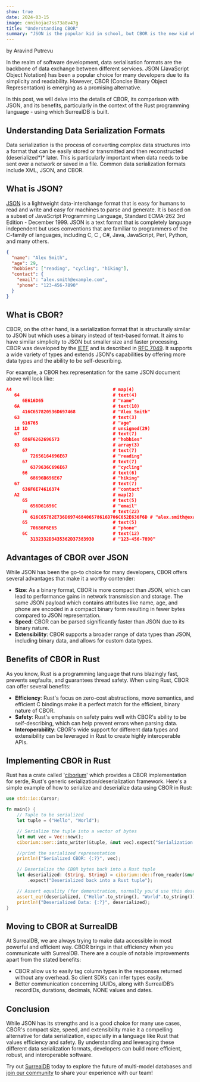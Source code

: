 ```yaml
---
show: true
date: 2024-03-15
image: cnnikojac7ss73a8v47g
title: "Understanding CBOR"
summary: "JSON is the popular kid in school, but CBOR is the new kid who's smaller, faster, and has more tricks up its sleeve!"
---
```


by Aravind Putrevu

In the realm of software development, data serialisation formats are the backbone of data exchange between different services. JSON (JavaScript Object Notation) has been a popular choice for many developers due to its simplicity and readability. However, CBOR (Concise Binary Object Representation) is emerging as a promising alternative. 

In this post, we will delve into the details of CBOR, its comparison with JSON, and its benefits, particularly in the context of the Rust programming language - using which SurrealDB is built.

## Understanding Data Serialization Formats

Data serialization is the process of converting complex data structures into a format that can be easily stored or transmitted and then reconstructed (deserialized*)* later. This is particularly important when data needs to be sent over a network or saved in a file. Common data serialization formats include XML, JSON, and CBOR.

## What is JSON?

[JSON](https://en.wikipedia.org/wiki/JSON) is a lightweight data-interchange format that is easy for humans to read and write and easy for machines to parse and generate. It is based on a subset of JavaScript Programming Language, Standard ECMA-262 3rd Edition - December 1999. JSON is a text format that is completely language independent but uses conventions that are familiar to programmers of the C-family of languages, including C, C  , C#, Java, JavaScript, Perl, Python, and many others.

```json
{
  "name": "Alex Smith",
  "age": 29,
  "hobbies": ["reading", "cycling", "hiking"],
  "contact": {
    "email": "alex.smith@example.com",
    "phone": "123-456-7890"
  }
}
```

## What is CBOR?

CBOR, on the other hand, is a serialization format that is structurally similar to JSON but which uses a binary instead of text-based format. It aims to have similar simplicity to JSON but smaller size and faster processing. CBOR was developed by the [IETF](https://www.ietf.org/) and is described in [RFC 7049](https://www.ietf.org/archive/id/draft-ietf-cbor-7049bis-14.html). It supports a wide variety of types and extends JSON's capabilities by offering more data types and the ability to be self-describing.

For example, a CBOR hex representation for the same JSON document above will look like:

```json
A4                                      # map(4)
   64                                   # text(4)
      6E616D65                          # "name"
   6A                                   # text(10)
      416C657820536D697468              # "Alex Smith"
   63                                   # text(3)
      616765                            # "age"
   18 1D                                # unsigned(29)
   67                                   # text(7)
      686F6262696573                    # "hobbies"
   83                                   # array(3)
      67                                # text(7)
         72656164696E67                 # "reading"
      67                                # text(7)
         6379636C696E67                 # "cycling"
      66                                # text(6)
         68696B696E67                   # "hiking"
   67                                   # text(7)
      636F6E74616374                    # "contact"
   A2                                   # map(2)
      65                                # text(5)
         656D61696C                     # "email"
      76                                # text(22)
         616C65782E736D697468406578616D706C652E636F6D # "alex.smith@example.com"
      65                                # text(5)
         70686F6E65                     # "phone"
      6C                                # text(12)
         3132332D3435362D37383930       # "123-456-7890"
```

## Advantages of CBOR over JSON

While JSON has been the go-to choice for many developers, CBOR offers several advantages that make it a worthy contender:

- **Size**: As a binary format, CBOR is more compact than JSON, which can lead to performance gains in network transmission and storage. The same JSON payload which contains attributes like name, age, and phone are encoded in a compact binary form resulting in fewer bytes compared to JSON representation.
- **Speed**: CBOR can be parsed significantly faster than JSON due to its binary nature.
- **Extensibility**: CBOR supports a broader range of data types than JSON, including binary data, and allows for custom data types.

## Benefits of CBOR in Rust

As you know, Rust is a programming language that runs blazingly fast, prevents segfaults, and guarantees thread safety. When using Rust, CBOR can offer several benefits:

- **Efficiency**: Rust's focus on zero-cost abstractions, move semantics, and efficient C bindings make it a perfect match for the efficient, binary nature of CBOR.
- **Safety**: Rust's emphasis on safety pairs well with CBOR's ability to be self-describing, which can help prevent errors when parsing data.
- **Interoperability**: CBOR's wide support for different data types and extensibility can be leveraged in Rust to create highly interoperable APIs.

## Implementing CBOR in Rust

Rust has a crate called '[ciborium](https://docs.rs/ciborium/latest/ciborium/all.html#functions)' which provides a CBOR implementation for serde, Rust's generic serialization/deserialization framework. Here's a simple example of how to serialize and deserialize data using CBOR in Rust:

```rust
use std::io::Cursor;

fn main() {
    // Tuple to be serialized
    let tuple = ("Hello", "World");

    // Serialize the tuple into a vector of bytes
    let mut vec = Vec::new();
    ciborium::ser::into_writer(&tuple, &mut vec).expect("Serialization of tuple");

    //print the serialized representation
    println!("Serialized CBOR: {:?}", vec);

    // Deserialize the CBOR bytes back into a Rust tuple
    let deserialized: (String, String) = ciborium::de::from_reader(&mut Cursor::new(vec))
        .expect("Deserialized back into a Rust tuple");

    // Assert equality (for demonstration, normally you'd use this deserialized data)
    assert_eq!(deserialized, ("Hello".to_string(), "World".to_string()));
    println!("Deserialized Data: {:?}", deserialized);
}
```

## Moving to CBOR at SurrealDB

At SurrealDB, we are always trying to make data accessible in most powerful and efficient way. CBOR brings in that efficiency when you communicate with SurrealDB. There are a couple of notable improvements apart from the stated benefits: 

- CBOR allow us to easily tag column types in the responses returned without any overhead.  So client SDKs can infer types easily.
- Better communication concerning UUIDs, along with SurrealDB’s recordIDs, durations, decimals, NONE values and dates.

## Conclusion

While JSON has its strengths and is a good choice for many use cases, CBOR's compact size, speed, and extensibility make it a compelling alternative for data serialization, especially in a language like Rust that values efficiency and safety. By understanding and leveraging these different data serialization formats, developers can build more efficient, robust, and interoperable software. 

Try out [SurrealDB](https://surrealdb.com/install/?utm_source=blog&utm_medium=post) today to explore the future of multi-model databases and [join our community](https://discord.gg/surrealdb) to share your experience with our team!